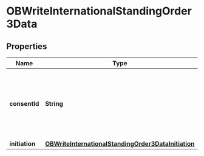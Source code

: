 
# OBWriteInternationalStandingOrder3Data

## Properties
Name | Type | Description | Notes
------------ | ------------- | ------------- | -------------
**consentId** | **String** | OB: Unique identification as assigned by the ASPSP to uniquely identify the consent resource. | 
**initiation** | [**OBWriteInternationalStandingOrder3DataInitiation**](OBWriteInternationalStandingOrder3DataInitiation.md) |  | 



